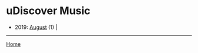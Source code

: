 # uDiscover Music

  * 2019: 
      [August](./udiscover-music-2019-08.md) (1) | 

----

[Home](../)
